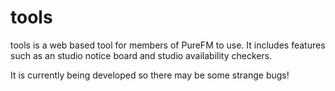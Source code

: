 # tools
tools is a web based tool for members of PureFM to use. It includes features such as an studio notice board and studio availability checkers.

It is currently being developed so there may be some strange bugs!

